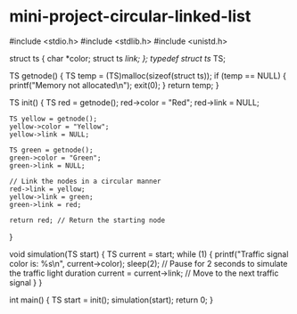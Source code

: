 # mini-project-circular-linked-list

#include <stdio.h>
#include <stdlib.h>
#include <unistd.h>

struct ts {
    char *color;
    struct ts *link;
};
typedef struct ts* TS;

TS getnode() {
    TS temp = (TS)malloc(sizeof(struct ts));
    if (temp == NULL) {
        printf("Memory not allocated\n");
        exit(0);
    }
    return temp;
}

TS init() {
    TS red = getnode();
    red->color = "Red";
    red->link = NULL;

    TS yellow = getnode();
    yellow->color = "Yellow";
    yellow->link = NULL;

    TS green = getnode();
    green->color = "Green";
    green->link = NULL;

    // Link the nodes in a circular manner
    red->link = yellow;
    yellow->link = green;
    green->link = red;

    return red; // Return the starting node
}

void simulation(TS start) {
    TS current = start;
    while (1) {
        printf("Traffic signal color is: %s\n", current->color);
        sleep(2); // Pause for 2 seconds to simulate the traffic light duration
        current = current->link; // Move to the next traffic signal
    }
}

int main() {
    TS start = init();
    simulation(start);
    return 0;
}

